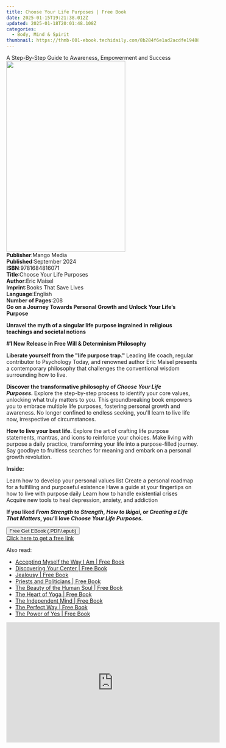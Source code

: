 ```yaml
---
title: Choose Your Life Purposes | Free Book
date: 2025-01-15T19:21:38.012Z
updated: 2025-01-18T20:01:48.108Z
categories:
  - Body, Mind & Spirit
thumbnail: https://thmb-001-ebook.techidaily.com/8b284f6e1ad2acdfe19488f825b476a17c296df2163f54b7eea123f6d3bb09ad.jpg
---
```

<main id="book-container">
  <div class="flex flex-col">
    <div class="book-brief flex-1 py-6 px-4 sm:p-6 md:py-10 md:px-8">
      <!-- brief-->
      <div class="book-brief-main">
        A Step-By-Step Guide to Awareness, Empowerment and Success
      </div>
    </div>
    <div
      class="book-meta-info flex-1 grid gap-4 col-start-1 col-end-3 row-start-1 sm:mb-6 sm:grid-cols-4 lg:gap-6 lg:col-start-2 lg:row-end-6 lg:row-span-6 lg:mb-0"
    >
      <div
        class="book-meta-info-left place-content-center mt-4 p-4 text-sm leading-6 col-start-2 col-span-2 dark:text-slate-400"
      >
        <img
          class="w-full h-500 object-cover rounded-lg sm:h-255 sm:col-span-2 lg:col-span-full"
          src="https://img-001-ebook.techidaily.com/1399d9cebb374a1b43d0eba94d8b6e99f4df08245f157d660c15f429e2989151.jpg"
          alt=""
          width="312"
          height="500"
        />
      </div>
      <div
        class="book-meta-info-right mt-2 col-start-1 row-start-2 col-span-3 self-center"
      >
        <!-- meta data  -->
        <div class="flex flex-col px-4 md:px-8">
          <div class="flex-1">
            <strong>Publisher</strong>:<span class="px-2">Mango Media</span>
          </div>
          <div class="flex-1">
            <strong>Published</strong>:<span class="px-2">September 2024</span>
          </div>
          <div class="flex-1">
            <strong>ISBN</strong>:<span class="px-2">9781684816071</span>
          </div>
          <div class="flex-1">
            <strong>Title</strong>:<span class="px-2"
              >Choose Your Life Purposes</span
            >
          </div>
          <div class="flex-1">
            <strong>Author</strong>:<span class="px-2">Eric Maisel</span>
          </div>
          <div class="flex-1">
            <strong>Imprint</strong>:<span class="px-2"
              >Books That Save Lives</span
            >
          </div>
          <div class="flex-1">
            <strong>Language</strong>:<span class="px-2">English</span>
          </div>
          <div class="flex-1">
            <strong>Number of Pages</strong>:<span class="px-2">208</span>
          </div>
        </div>
      </div>
    </div>
    <div class="book-description flex-1 py-6 px-4 sm:p-6 md:py-10 md:px-8">
      <div class="book-description-main">
        <div accordion-content="" id="description">
          <b
            >Go on a Journey Towards Personal Growth and Unlock Your Life’s
            Purpose</b
          >
          <p>
            <b
              >Unravel the myth of a singular life purpose ingrained in
              religious teachings and societal notions</b
            >
          </p>
          <p><b>#1 New Release in Free Will &amp; Determinism Philosophy</b></p>
          <p>
            <b>Liberate yourself from the "life purpose trap."&nbsp;</b>Leading
            life coach, regular contributor to&nbsp;Psychology Today, and
            renowned author Eric Maisel presents a contemporary philosophy that
            challenges the conventional wisdom surrounding how to live.
          </p>
          <p>
            <b
              >Discover the transformative philosophy of&nbsp;<i
                >Choose Your Life Purposes.</i
              >&nbsp;</b
            >Explore the step-by-step process to identify your core values,
            unlocking what truly matters to you. This groundbreaking book
            empowers you to embrace multiple life purposes, fostering personal
            growth and awareness. No longer confined to endless seeking, you'll
            learn to live life now, irrespective of circumstances.
          </p>
          <p>
            <b>How to live your best life.&nbsp;</b>Explore the art of crafting
            life purpose statements, mantras, and icons to reinforce your
            choices. Make living with purpose a daily practice, transforming
            your life into a purpose-filled journey. Say goodbye to fruitless
            searches for meaning and embark on a personal growth revolution.
          </p>
          <p><b>Inside:</b></p>
          Learn how to develop your personal values list Create a personal
          roadmap for a fulfilling and purposeful existence Have a guide at your
          fingertips on how to live with purpose daily Learn how to handle
          existential crises Acquire new tools to heal depression, anxiety, and
          addiction
          <p>
            <b
              >If you liked <i>From&nbsp;Strength to Strength</i>,&nbsp;<i
                >How to Ikigai</i
              >, or&nbsp;<i>Creating a Life That Matters</i>, you’ll
              love&nbsp;<i>Choose Your Life Purposes</i>.</b
            >
          </p>
        </div>
        <div class="accordion-fader"></div>
      </div>
    </div>
    <div class="book-excerpts flex-1 py-6 px-4 sm:p-6 md:py-10 md:px-8"></div>
    <div
      class="book-about-author flex-1 py-6 px-4 sm:p-6 md:py-10 md:px-8"
    ></div>
    <div class="book-free-get flex-1 py-6 px-4 sm:p-6 md:py-10 md:px-8">
      <button
        id="btn-free-get"
        class="bg-blue-500 hover:bg-blue-700 text-white font-bold py-2 px-4 rounded"
      >
        Free Get EBook (.PDF/.epub)
      </button>
      <div id="countdown-display" class="px-2 text-lg mt-2"></div>
      <a
        id="free-link"
        class="hidden bg-blue-500 hover:bg-blue-700 text-white font-bold py-2 px-4 rounded"
        href="https://www.ebooks.com/en-us/book/211464704/choose-your-life-purposes/eric-maisel/"
        target="_blank"
        >Click here to get a free link</a
      >
    </div>
    <script>
      let countdownTime = 0;
      let countdownInterval = null;
      document
        .getElementById('btn-free-get')
        .addEventListener('click', startCountdown);
      function startCountdown() {
        countdownTime = new Date().getTime() + 60000 * 3;
        countdownInterval = setInterval(updateCountdown, 1000);
        document.getElementById('btn-free-get').disabled = true;
        document
          .getElementById('btn-free-get')
          .classList.add('bg-gray-500', 'cursor-not-allowed');
      }
      function updateCountdown() {
        let currentTime = new Date().getTime();
        let timeLeft = countdownTime - currentTime;
        let secondsLeft = Math.floor(timeLeft / 1000);
        document.getElementById('countdown-display').innerHTML =
          `Remaining time: ${secondsLeft} seconds.`;
        if (secondsLeft <= 0) {
          clearInterval(countdownInterval);
          document.getElementById('btn-free-get').classList.add('hidden');
          document.getElementById('free-link').classList.remove('hidden');
          document.getElementById('countdown-display').innerHTML = '';
        }
      }
    </script>
  </div>
</main>

<ins class="adsbygoogle"
      style="display:block"
      data-ad-client="ca-pub-7571918770474297"
      data-ad-slot="8358498916"
      data-ad-format="auto"
      data-full-width-responsive="true"></ins>
    

<span class="atpl-alsoreadstyle">Also read:</span>
<div><ul>
<li><a href="https://novels-ebooks.techidaily.com/96476531-9780880507110-accepting-myself-the-way-i-am/"><u>Accepting Myself the Way I Am | Free Book</u></a></li>
<li><a href="https://novels-ebooks.techidaily.com/96476524-9780880507196-discovering-your-center/"><u>Discovering Your Center | Free Book</u></a></li>
<li><a href="https://novels-ebooks.techidaily.com/96476526-9780880500814-jealousy/"><u>Jealousy | Free Book</u></a></li>
<li><a href="https://novels-ebooks.techidaily.com/96476522-9780880500708-priests-and-politicians/"><u>Priests and Politicians | Free Book</u></a></li>
<li><a href="https://novels-ebooks.techidaily.com/96476530-9780880501965-the-beauty-of-the-human-soul/"><u>The Beauty of the Human Soul | Free Book</u></a></li>
<li><a href="https://novels-ebooks.techidaily.com/96476529-9780880500876-the-heart-of-yoga/"><u>The Heart of Yoga | Free Book</u></a></li>
<li><a href="https://novels-ebooks.techidaily.com/96476523-9780880500838-the-independent-mind/"><u>The Independent Mind | Free Book</u></a></li>
<li><a href="https://novels-ebooks.techidaily.com/96476532-9780880500951-the-perfect-way/"><u>The Perfect Way | Free Book</u></a></li>
<li><a href="https://novels-ebooks.techidaily.com/96476527-9780880507189-the-power-of-yes/"><u>The Power of Yes | Free Book</u></a></li>
</ul></div>

<!-- affiliate ads begin -->
<iframe width="560" height="315" src="https://www.youtube.com/embed/2ipTu54inBo?si=gRegjvtVq5gm_PHo" title="YouTube video player" frameborder="0" allow="accelerometer; autoplay; clipboard-write; encrypted-media; gyroscope; picture-in-picture; web-share" referrerpolicy="strict-origin-when-cross-origin" allowfullscreen></iframe>
<!-- affiliate ads end -->

